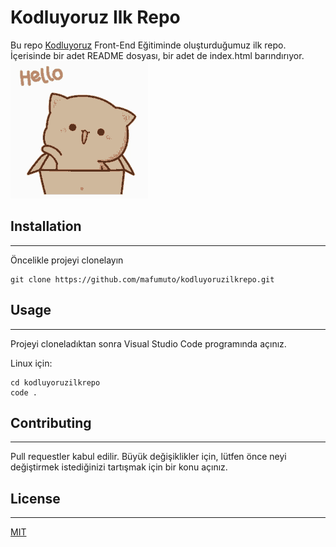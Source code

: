 # Kodluyoruz Ilk Repo
Bu repo [Kodluyoruz](https://kodluyoruz.org/tr/kodluyoruz/) Front-End Eğitiminde oluşturduğumuz ilk repo. İçerisinde bir adet README dosyası, bir adet de index.html barındırıyor.
![HELLO!](./resim/cat_hello.png)
## Installation
***
Öncelikle projeyi clonelayın
```
git clone https://github.com/mafumuto/kodluyoruzilkrepo.git
```
## Usage
***
Projeyi cloneladıktan sonra Visual Studio Code programında açınız.

Linux için:
```linux
cd kodluyoruzilkrepo
code .
```

## Contributing
***
Pull requestler kabul edilir. Büyük değişiklikler için, lütfen önce neyi değiştirmek istediğinizi tartışmak için bir konu açınız.


## License
***
[MIT](https://choosealicense.com/licenses/mit/)